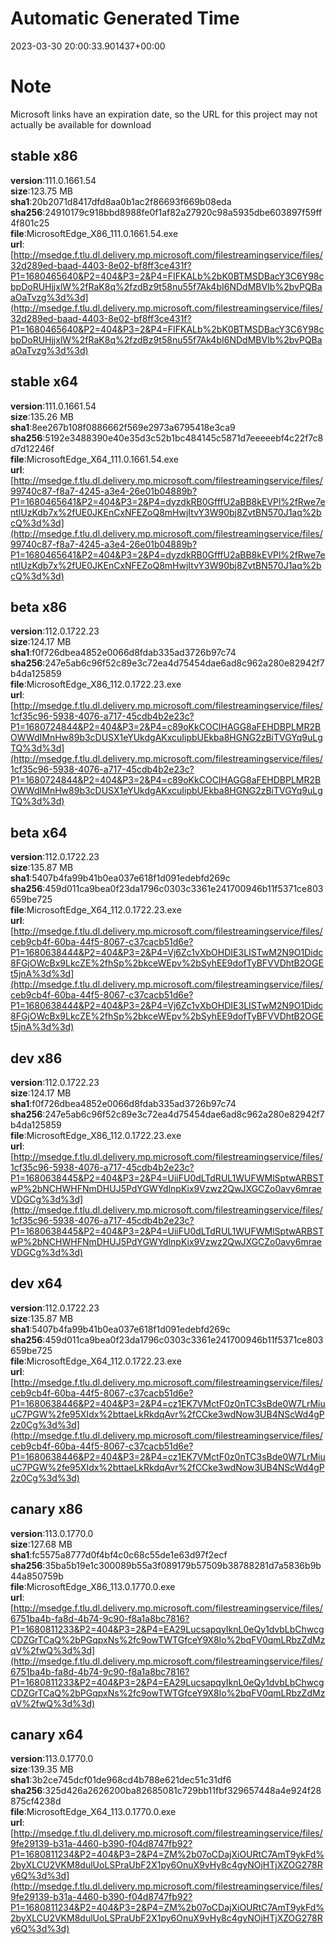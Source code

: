 # Automatic Generated Time
2023-03-30 20:00:33.901437+00:00

# Note
Microsoft links have an expiration date, so the URL for this project may not actually be available for download

## stable x86
**version**:111.0.1661.54  
**size**:123.75 MB  
**sha1**:20b2071d8417dfd8aa0b1ac2f86693f669b08eda  
**sha256**:24910179c918bbd8988fe0f1af82a27920c98a5935dbe603897f59ff4f801c25  
**file**:MicrosoftEdge_X86_111.0.1661.54.exe  
**url**:[http://msedge.f.tlu.dl.delivery.mp.microsoft.com/filestreamingservice/files/32d289ed-baad-4403-8e02-bf8ff3ce431f?P1=1680465640&P2=404&P3=2&P4=FIFKALb%2bK0BTMSDBacY3C6Y98cbpDoRUHjjxlW%2fRaK8q%2fzdBz9t58nu55f7Ak4bI6NDdMBVIb%2bvPQBaaOaTvzg%3d%3d](http://msedge.f.tlu.dl.delivery.mp.microsoft.com/filestreamingservice/files/32d289ed-baad-4403-8e02-bf8ff3ce431f?P1=1680465640&P2=404&P3=2&P4=FIFKALb%2bK0BTMSDBacY3C6Y98cbpDoRUHjjxlW%2fRaK8q%2fzdBz9t58nu55f7Ak4bI6NDdMBVIb%2bvPQBaaOaTvzg%3d%3d)  

## stable x64
**version**:111.0.1661.54  
**size**:135.26 MB  
**sha1**:8ee267b108f0886662f569e2973a6795418e3ca9  
**sha256**:5192e3488390e40e35d3c52b1bc484145c5871d7eeeeebf4c22f7c8d7d12246f  
**file**:MicrosoftEdge_X64_111.0.1661.54.exe  
**url**:[http://msedge.f.tlu.dl.delivery.mp.microsoft.com/filestreamingservice/files/99740c87-f8a7-4245-a3e4-26e01b04889b?P1=1680465641&P2=404&P3=2&P4=dyzdkRB0GfffU2aBB8kEVPl%2fRwe7entlUzKdb7x%2fUE0JKEnCxNFEZoQ8mHwjItvY3W90bj8ZvtBN570J1aq%2bcQ%3d%3d](http://msedge.f.tlu.dl.delivery.mp.microsoft.com/filestreamingservice/files/99740c87-f8a7-4245-a3e4-26e01b04889b?P1=1680465641&P2=404&P3=2&P4=dyzdkRB0GfffU2aBB8kEVPl%2fRwe7entlUzKdb7x%2fUE0JKEnCxNFEZoQ8mHwjItvY3W90bj8ZvtBN570J1aq%2bcQ%3d%3d)  

## beta x86
**version**:112.0.1722.23  
**size**:124.17 MB  
**sha1**:f0f726dbea4852e0066d8fdab335ad3726b97c74  
**sha256**:247e5ab6c96f52c89e3c72ea4d75454dae6ad8c962a280e82942f7b4da125859  
**file**:MicrosoftEdge_X86_112.0.1722.23.exe  
**url**:[http://msedge.f.tlu.dl.delivery.mp.microsoft.com/filestreamingservice/files/1cf35c96-5938-4076-a717-45cdb4b2e23c?P1=1680724844&P2=404&P3=2&P4=c89oKkCOCIHAGG8aFEHDBPLMR2BOWWdIMnHw89b3cDUSX1eYUkdgAKxcuIipbUEkba8HGNG2zBiTVGYq9uLgTQ%3d%3d](http://msedge.f.tlu.dl.delivery.mp.microsoft.com/filestreamingservice/files/1cf35c96-5938-4076-a717-45cdb4b2e23c?P1=1680724844&P2=404&P3=2&P4=c89oKkCOCIHAGG8aFEHDBPLMR2BOWWdIMnHw89b3cDUSX1eYUkdgAKxcuIipbUEkba8HGNG2zBiTVGYq9uLgTQ%3d%3d)  

## beta x64
**version**:112.0.1722.23  
**size**:135.87 MB  
**sha1**:5407b4fa99b41b0ea037e618f1d091edebfd269c  
**sha256**:459d011ca9bea0f23da1796c0303c3361e241700946b11f5371ce803659be725  
**file**:MicrosoftEdge_X64_112.0.1722.23.exe  
**url**:[http://msedge.f.tlu.dl.delivery.mp.microsoft.com/filestreamingservice/files/ceb9cb4f-60ba-44f5-8067-c37cacb51d6e?P1=1680638444&P2=404&P3=2&P4=Vj6Zc1vXbOHDIE3LISTwM2N9O1Didc8FGjOWcBx9LkcZE%2fhSp%2bkceWEpv%2bSyhEE9dofTyBFVVDhtB2OGEt5jnA%3d%3d](http://msedge.f.tlu.dl.delivery.mp.microsoft.com/filestreamingservice/files/ceb9cb4f-60ba-44f5-8067-c37cacb51d6e?P1=1680638444&P2=404&P3=2&P4=Vj6Zc1vXbOHDIE3LISTwM2N9O1Didc8FGjOWcBx9LkcZE%2fhSp%2bkceWEpv%2bSyhEE9dofTyBFVVDhtB2OGEt5jnA%3d%3d)  

## dev x86
**version**:112.0.1722.23  
**size**:124.17 MB  
**sha1**:f0f726dbea4852e0066d8fdab335ad3726b97c74  
**sha256**:247e5ab6c96f52c89e3c72ea4d75454dae6ad8c962a280e82942f7b4da125859  
**file**:MicrosoftEdge_X86_112.0.1722.23.exe  
**url**:[http://msedge.f.tlu.dl.delivery.mp.microsoft.com/filestreamingservice/files/1cf35c96-5938-4076-a717-45cdb4b2e23c?P1=1680638445&P2=404&P3=2&P4=UiiFU0dLTdRUL1WUFWMlSptwARBSTwP%2bNCHWHFNmDHUJ5PdYGWYdlnpKix9Vzwz2QwJXGCZo0avy6mraeVDGCg%3d%3d](http://msedge.f.tlu.dl.delivery.mp.microsoft.com/filestreamingservice/files/1cf35c96-5938-4076-a717-45cdb4b2e23c?P1=1680638445&P2=404&P3=2&P4=UiiFU0dLTdRUL1WUFWMlSptwARBSTwP%2bNCHWHFNmDHUJ5PdYGWYdlnpKix9Vzwz2QwJXGCZo0avy6mraeVDGCg%3d%3d)  

## dev x64
**version**:112.0.1722.23  
**size**:135.87 MB  
**sha1**:5407b4fa99b41b0ea037e618f1d091edebfd269c  
**sha256**:459d011ca9bea0f23da1796c0303c3361e241700946b11f5371ce803659be725  
**file**:MicrosoftEdge_X64_112.0.1722.23.exe  
**url**:[http://msedge.f.tlu.dl.delivery.mp.microsoft.com/filestreamingservice/files/ceb9cb4f-60ba-44f5-8067-c37cacb51d6e?P1=1680638446&P2=404&P3=2&P4=cz1EK7VMctF0z0nTC3sBde0W7LrMiuuC7PGW%2fe95XIdx%2bttaeLkRkdqAvr%2fCCke3wdNow3UB4NScWd4gP2z0Cg%3d%3d](http://msedge.f.tlu.dl.delivery.mp.microsoft.com/filestreamingservice/files/ceb9cb4f-60ba-44f5-8067-c37cacb51d6e?P1=1680638446&P2=404&P3=2&P4=cz1EK7VMctF0z0nTC3sBde0W7LrMiuuC7PGW%2fe95XIdx%2bttaeLkRkdqAvr%2fCCke3wdNow3UB4NScWd4gP2z0Cg%3d%3d)  

## canary x86
**version**:113.0.1770.0  
**size**:127.68 MB  
**sha1**:fc5575a8777d0f4bf4c0c68c55de1e63d97f2ecf  
**sha256**:35ba5b19e1c300089b55a3f089179b57509b38788281d7a5836b9b44a850759b  
**file**:MicrosoftEdge_X86_113.0.1770.0.exe  
**url**:[http://msedge.f.tlu.dl.delivery.mp.microsoft.com/filestreamingservice/files/6751ba4b-fa8d-4b74-9c90-f8a1a8bc7816?P1=1680811233&P2=404&P3=2&P4=EA29LucsapqyIknL0eQy1dvbLbChwcgCDZGrTCaQ%2bPGqpxNs%2fc9owTWTGfceY9X8Io%2bqFV0qmLRbzZdMzqV%2fwQ%3d%3d](http://msedge.f.tlu.dl.delivery.mp.microsoft.com/filestreamingservice/files/6751ba4b-fa8d-4b74-9c90-f8a1a8bc7816?P1=1680811233&P2=404&P3=2&P4=EA29LucsapqyIknL0eQy1dvbLbChwcgCDZGrTCaQ%2bPGqpxNs%2fc9owTWTGfceY9X8Io%2bqFV0qmLRbzZdMzqV%2fwQ%3d%3d)  

## canary x64
**version**:113.0.1770.0  
**size**:139.35 MB  
**sha1**:3b2ce745dcf01de968cd4b788e621dec51c31df6  
**sha256**:325d426a2626200ba82685081c729bb11fbf329657448a4e924f28875cf4238d  
**file**:MicrosoftEdge_X64_113.0.1770.0.exe  
**url**:[http://msedge.f.tlu.dl.delivery.mp.microsoft.com/filestreamingservice/files/9fe29139-b31a-4460-b390-f04d8747fb92?P1=1680811234&P2=404&P3=2&P4=ZM%2b07oCDajXiOURtC7AmT9ykFd%2byXLCU2VKM8dulUoLSPraUbF2X1py6OnuX9vHy8c4gyNOjHTjXZOG278Ry6Q%3d%3d](http://msedge.f.tlu.dl.delivery.mp.microsoft.com/filestreamingservice/files/9fe29139-b31a-4460-b390-f04d8747fb92?P1=1680811234&P2=404&P3=2&P4=ZM%2b07oCDajXiOURtC7AmT9ykFd%2byXLCU2VKM8dulUoLSPraUbF2X1py6OnuX9vHy8c4gyNOjHTjXZOG278Ry6Q%3d%3d)  

